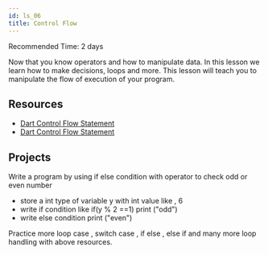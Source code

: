```yaml
---
id: ls_06
title: Control Flow
---
```

Recommended Time: 2 days

Now that you know operators and how to manipulate data. In this lesson we learn how to make decisions, loops and more. This lesson will teach you to manipulate the flow of execution of your program.

## Resources
- [Dart Control Flow Statement](https://www.javatpoint.com/dart-control-flow-statement)
- [Dart Control Flow Statement](https://medium.com/@MrArc/dart-control-flow-statements-d2d6005604)

## Projects

Write a program by using if else condition with operator to check odd or even number

- store a int type of variable y with int value like , 6
- write if condition like if(y % 2 ==1) print ("odd")
- write else condition print ("even")


 Practice more loop case , switch case , if else , else if and many more loop handling with above resources.